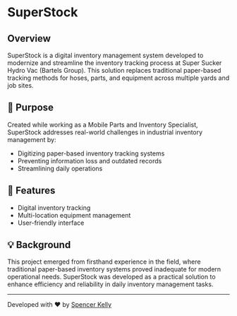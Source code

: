 # SuperStock

## Overview

SuperStock is a digital inventory management system developed to modernize and streamline the inventory tracking process at Super Sucker Hydro Vac (Bartels Group). This solution replaces traditional paper-based tracking methods for hoses, parts, and equipment across multiple yards and job sites.

## 🎯 Purpose

Created while working as a Mobile Parts and Inventory Specialist, SuperStock addresses real-world challenges in industrial inventory management by:

- Digitizing paper-based inventory tracking systems
- Preventing information loss and outdated records
- Streamlining daily operations

## 🚀 Features

- Digital inventory tracking
- Multi-location equipment management
- User-friendly interface

## 💡 Background

This project emerged from firsthand experience in the field, where traditional paper-based inventory systems proved inadequate for modern operational needs. SuperStock was developed as a practical solution to enhance efficiency and reliability in daily inventory management tasks.

---
Developed with ❤️ by [Spencer Kelly](https://spencerkelly.tech/)
